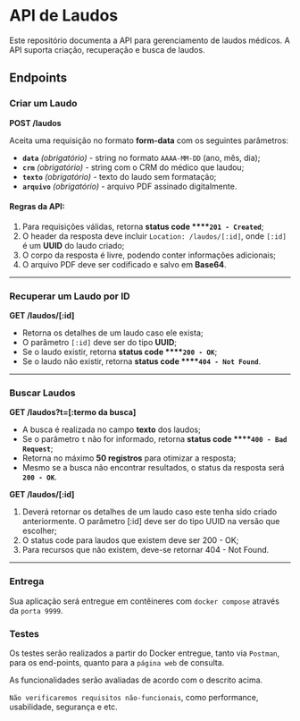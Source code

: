 # API de Laudos

Este repositório documenta a API para gerenciamento de laudos médicos. A API suporta criação, recuperação e busca de laudos.

## Endpoints

### **Criar um Laudo**

**POST /laudos**

Aceita uma requisição no formato **form-data** com os seguintes parâmetros:

- **`data`** *(obrigatório)* - string no formato `AAAA-MM-DD` (ano, mês, dia);
- **`crm`** *(obrigatório)* - string com o CRM do médico que laudou;
- **`texto`** *(obrigatório)* - texto do laudo sem formatação;
- **`arquivo`** *(obrigatório)* - arquivo PDF assinado digitalmente.

#### **Regras da API:**

1. Para requisições válidas, retorna **status code ****`201 - Created`**;
2. O header da resposta deve incluir `Location: /laudos/[:id]`, onde `[:id]` é um **UUID** do laudo criado;
3. O corpo da resposta é livre, podendo conter informações adicionais;
4. O arquivo PDF deve ser codificado e salvo em **Base64**.

---

### **Recuperar um Laudo por ID**

**GET /laudos/[****:id****]**

- Retorna os detalhes de um laudo caso ele exista;
- O parâmetro `[:id]` deve ser do tipo **UUID**;
- Se o laudo existir, retorna **status code ****`200 - OK`**;
- Se o laudo não existir, retorna **status code ****`404 - Not Found`**.

---

### **Buscar Laudos**

**GET /laudos?t=[****:termo**** da busca]**

- A busca é realizada no campo **texto** dos laudos;
- Se o parâmetro `t` não for informado, retorna **status code ****`400 - Bad Request`**;
- Retorna no máximo **50 registros** para otimizar a resposta;
- Mesmo se a busca não encontrar resultados, o status da resposta será **`200 - OK`**.

**GET /laudos/[:id]**

1. Deverá retornar os detalhes de um laudo caso este tenha sido criado anteriormente. O parâmetro [:id] deve ser do tipo UUID na versão que escolher;
2. O status code para laudos que existem deve ser 200 - OK;
3. Para recursos que não existem, deve-se retornar 404 - Not Found.

---

### **Entrega**

Sua aplicação será entregue em contêineres com `docker compose` através da `porta 9999`.

### **Testes**

Os testes serão realizados a partir do Docker entregue, tanto via `Postman`, para os end-points, quanto para a `página web` de consulta.

As funcionalidades serão avaliadas de acordo com o descrito acima.

`Não verificaremos requisitos não-funcionais`, como performance, usabilidade, segurança e etc.
